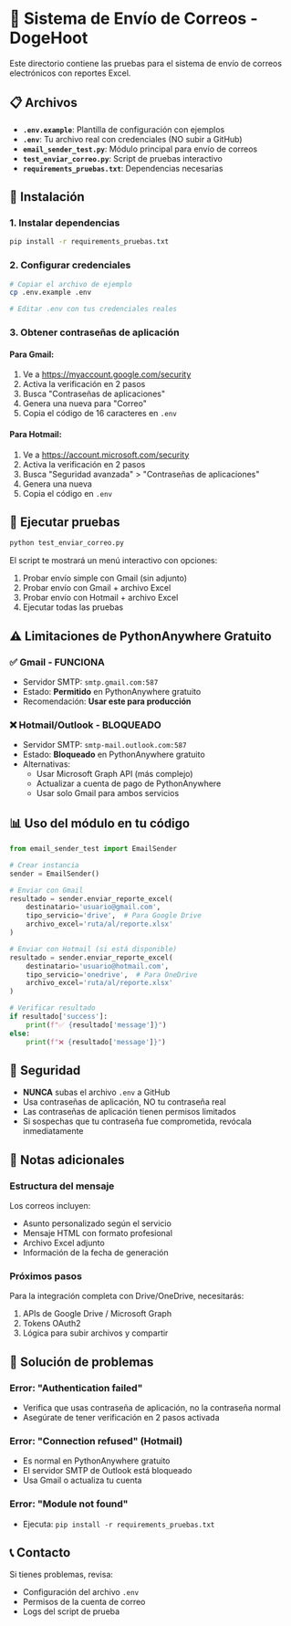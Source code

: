 # 📧 Sistema de Envío de Correos - DogeHoot

Este directorio contiene las pruebas para el sistema de envío de correos electrónicos con reportes Excel.

## 📋 Archivos

- **`.env.example`**: Plantilla de configuración con ejemplos
- **`.env`**: Tu archivo real con credenciales (NO subir a GitHub)
- **`email_sender_test.py`**: Módulo principal para envío de correos
- **`test_enviar_correo.py`**: Script de pruebas interactivo
- **`requirements_pruebas.txt`**: Dependencias necesarias

## 🚀 Instalación

### 1. Instalar dependencias

```bash
pip install -r requirements_pruebas.txt
```

### 2. Configurar credenciales

```bash
# Copiar el archivo de ejemplo
cp .env.example .env

# Editar .env con tus credenciales reales
```

### 3. Obtener contraseñas de aplicación

#### Para Gmail:
1. Ve a https://myaccount.google.com/security
2. Activa la verificación en 2 pasos
3. Busca "Contraseñas de aplicaciones"
4. Genera una nueva para "Correo"
5. Copia el código de 16 caracteres en `.env`

#### Para Hotmail:
1. Ve a https://account.microsoft.com/security
2. Activa la verificación en 2 pasos
3. Busca "Seguridad avanzada" > "Contraseñas de aplicaciones"
4. Genera una nueva
5. Copia el código en `.env`

## 🧪 Ejecutar pruebas

```bash
python test_enviar_correo.py
```

El script te mostrará un menú interactivo con opciones:
1. Probar envío simple con Gmail (sin adjunto)
2. Probar envío con Gmail + archivo Excel
3. Probar envío con Hotmail + archivo Excel
4. Ejecutar todas las pruebas

## ⚠️ Limitaciones de PythonAnywhere Gratuito

### ✅ Gmail - FUNCIONA
- Servidor SMTP: `smtp.gmail.com:587`
- Estado: **Permitido** en PythonAnywhere gratuito
- Recomendación: **Usar este para producción**

### ❌ Hotmail/Outlook - BLOQUEADO
- Servidor SMTP: `smtp-mail.outlook.com:587`
- Estado: **Bloqueado** en PythonAnywhere gratuito
- Alternativas:
  - Usar Microsoft Graph API (más complejo)
  - Actualizar a cuenta de pago de PythonAnywhere
  - Usar solo Gmail para ambos servicios

## 📊 Uso del módulo en tu código

```python
from email_sender_test import EmailSender

# Crear instancia
sender = EmailSender()

# Enviar con Gmail
resultado = sender.enviar_reporte_excel(
    destinatario='usuario@gmail.com',
    tipo_servicio='drive',  # Para Google Drive
    archivo_excel='ruta/al/reporte.xlsx'
)

# Enviar con Hotmail (si está disponible)
resultado = sender.enviar_reporte_excel(
    destinatario='usuario@hotmail.com',
    tipo_servicio='onedrive',  # Para OneDrive
    archivo_excel='ruta/al/reporte.xlsx'
)

# Verificar resultado
if resultado['success']:
    print(f"✅ {resultado['message']}")
else:
    print(f"❌ {resultado['message']}")
```

## 🔐 Seguridad

- **NUNCA** subas el archivo `.env` a GitHub
- Usa contraseñas de aplicación, NO tu contraseña real
- Las contraseñas de aplicación tienen permisos limitados
- Si sospechas que tu contraseña fue comprometida, revócala inmediatamente

## 📝 Notas adicionales

### Estructura del mensaje
Los correos incluyen:
- Asunto personalizado según el servicio
- Mensaje HTML con formato profesional
- Archivo Excel adjunto
- Información de la fecha de generación

### Próximos pasos
Para la integración completa con Drive/OneDrive, necesitarás:
1. APIs de Google Drive / Microsoft Graph
2. Tokens OAuth2
3. Lógica para subir archivos y compartir

## 🐛 Solución de problemas

### Error: "Authentication failed"
- Verifica que usas contraseña de aplicación, no la contraseña normal
- Asegúrate de tener verificación en 2 pasos activada

### Error: "Connection refused" (Hotmail)
- Es normal en PythonAnywhere gratuito
- El servidor SMTP de Outlook está bloqueado
- Usa Gmail o actualiza tu cuenta

### Error: "Module not found"
- Ejecuta: `pip install -r requirements_pruebas.txt`

## 📞 Contacto

Si tienes problemas, revisa:
- Configuración del archivo `.env`
- Permisos de la cuenta de correo
- Logs del script de prueba
